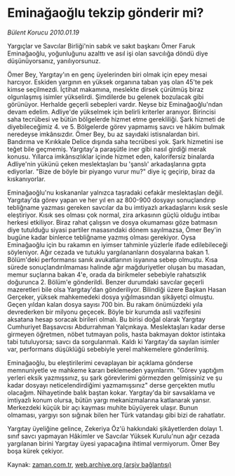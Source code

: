 # Eminağaoğlu tekzip gönderir mi?

*Bülent Korucu 2010.01.19*

<tr><td class="metin" colspan="2" style="padding-top: 20px; padding-left: 5px; ">Yargıçlar ve Savcılar Birliği'nin sabık ve sakıt başkanı Ömer Faruk Eminağaoğlu, yoğunluğunu azalttı ve asıl işi olan savcılığa döndü diye düşünüyorsanız, yanılıyorsunuz.</td></tr><tr><td class="metin" colspan="2" style="padding-top: 20px; padding-left: 5px; "><p>Ömer Bey, Yargıtay'ın en genç üyelerinden biri olmak için epey mesai harcıyor. Eskiden yargının en yüksek organına taban yaş olan 45'te pek kimse seçilmezdi. İçtihat makamına, meslekte dirsek çürütmüş biraz olgunlaşmış isimler yükselirdi. Şimdilerde bu gelenek bozulacak gibi görünüyor. Herhalde geçerli sebepleri vardır. Neyse biz Eminağaoğlu'ndan devam edelim. Adliye'de yükselmek için belirli kriterler aranıyor. Birincisi saha tecrübesi ve bütün bölgelerde hizmet etme gerekliliği. Şark hizmeti de diyebileceğimiz 4. ve 5. Bölgelerde görev yapmamış savcı ve hâkim bulmak neredeyse imkânsızdır. Ömer Bey, bu az sayıdaki istisnalardan biri. Bandırma ve Kırıkkale Delice dışında saha tecrübesi yok. Şark hizmetini ise teğet bile geçmemiş. Yargıtay'a paraşütle iner gibi nasıl girdiği merak konusu. Yıllarca imkânsızlıklar içinde hizmet eden, kalorifersiz binalarda Adliye'nin yükünü çeken meslektaşları bu 'şanslı' arkadaşlarına gıpta ediyorlar. "Bize de böyle bir piyango vurur mu?" diye iç geçirip, biraz da kıskanıyorlar.
<p>Eminağaoğlu'nu kıskananlar yalnızca taşradaki cefakâr meslektaşları değil. Yargıtay'da görev yapan ve her yıl en az 800-900 dosyayı sonuçlandırıp tebliğname yazması gereken savcılar da bu imtiyazlı arkadaşlarını kısık sesle eleştiriyor. Kısık ses olması çok normal, zira arkasının güçlü olduğu intibaı herkesi etkiliyor. Biraz rahat çalışsın ve dosya okumaması göze batmasın diye tutulduğu siyasi partiler masasındaki dönem sayılmazsa, Ömer Bey'in bugüne kadar binlerce tebliğname yazmış olması gerekiyor. Oysa Eminağaoğlu için bu rakamın en iyimser tahminle yüzlerle ifade edilebileceği söyleniyor. Ağır cezada ve tutuklu yargılananların dosyalarına bakan 1. Bölüm'deki performansı sanık avukatlarının isyanına sebep olmuştu. Kısa sürede sonuçlandırılmaması halinde ağır mağduriyetler oluşan bu masadan, memur suçlarına bakan 4'e, orada da birikmeler sebebiyle rahatsızlık doğurunca 2. Bölüm'e gönderildi. Benzer durumdaki savcılar geçerli mazeretleri bile olsa Yargıtay'dan gönderiliyor. Bilindiği üzere Başkan Hasan Gerçeker, yüksek mahkemedeki dosya yığılmasından şikâyetçi olmuştu. Geçen yıldan kalan dosya sayısı 700 bin. Bu rakam önümüzdeki yıla devrederken bir milyonu geçecek. Böyle bir kurumda asli vazifesini aksatana hesap soracak birileri olmalı. Bu birisi doğal olarak Yargıtay Cumhuriyet Başsavcısı Abdurrahman Yalçınkaya. Meslektaşları kadar derse girmeyen öğretmen, nöbet tutmayan polis, hasta bakmayan doktor istintaka tabi tutuluyorsa; savcı da sorgulanmalı. Kaldı ki Yargıtay'da sayılan isimler var, performans düşüklüğü sebebiyle yerel mahkemelere gönderilmiş.
<p>Eminağaoğlu, bu eleştirilerimi cevaplayan bir açıklama gönderse memnuniyetle ve mahkeme kararı beklemeden yayınlarım. "Görev yaptığım yerleri eksik yazmışsınız, şu şark görevlerimi görmezden gelmişsiniz ve şu kadar dosyayı neticelendirdiğimi yazmamışsınız" derse gerçekten mutlu olacağım. Nihayetinde balık baştan kokar. Yargıtay'da bir savsaklama ve imtiyazlı konum olursa, bütün yargı mekanizmalarına katlanarak yansır. Merkezdeki küçük bir açı kayması muhite büyüyerek ulaşır. Bunun olmaması, yargıyı son sığınak bilen her Türk vatandaşı gibi bizi de rahatlatır.
<p>Yargıtay üyeliğine gelince, Zekeriya Öz'ü hakkındaki şikâyetlerden dolayı 1. sınıf savcı yapmayan Hâkimler ve Savcılar Yüksek Kurulu'nun ağır cezada yargılanan birini Yargıtay üyesi yapacağına ihtimal vermiyorum. Ömer Bey boşa kürek çekiyor.<br/></p></p></p></p></td></tr>

Kaynak: [zaman.com.tr](http://zaman.com.tr/yazar.do?yazino=941921), [web.archive.org (arşiv bağlantısı)](http://web.archive.org/web/20100122124935/http://www.zaman.com.tr:80/yazar.do?yazino=941921)
